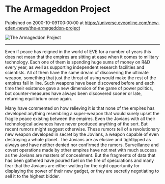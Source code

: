 # The Armageddon Project
Published on 2000-10-09T00:00:00 at https://universe.eveonline.com/new-eden-news/the-armageddon-project

![The Armageddon Project](https://web.ccpgamescdn.com/communityassets/img/chronicles/chronicleImage/armageddon.jpg)

---

Even if peace has reigned in the world of EVE for a number of years this does not mean that the empires are sitting at ease when it comes to military technology. Each one of them is spending huge sums of money on R&D every year, as well as supporting independent research facilities and scientists. All of them have the same dream of discovering the ultimate weapon, something that just the threat of using would make the rest of the empires fall in line. Such weapons have been discovered before and each time their existence gave a new dimension of the game of power politics, but counter-measures have always been discovered sooner or late, returning equilibrium once again.

Many have commented on how relieving it is that none of the empires has developed anything resembling a super-weapon that would surely upset the fragile peace existing between the empires. Even the Jovians with all their technological advances have never produced anything of the sort. But recent rumors might suggest otherwise. These rumors tell of a revolutionary new weapon developed in secret by the Jovians, a weapon capable of even destroying a whole planet. The Jovians are as elusive and tightlipped as always and have neither denied nor confirmed the rumors. Surveillance and covert operations made by other empires have not met with much success as the Jovians are masters of concealment. But the fragments of data that has been gathered have poured fuel on the fire of speculations and many fear that the Jovians are either waiting for the right opportunity for displaying the power of their new gadget, or they are secretly negotiating to sell it to the highest bidder.
